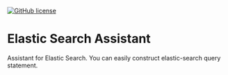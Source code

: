 [![GitHub license](https://img.shields.io/github/license/mashape/apistatus.svg)](https://github.com/wetsion/elastic-search-assistant/blob/main/LICENSE)

# Elastic Search Assistant

Assistant for Elastic Search. You can easily construct elastic-search query statement.
